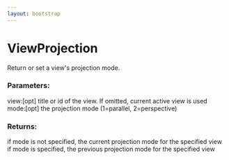 ```yaml
---
layout: bootstrap
---
```


# ViewProjection

Return or set a view's projection mode.
          

### Parameters:

view:[opt] title or id of the view. If omitted, current active view is used
mode:[opt] the projection mode (1=parallel, 2=perspective)
        

### Returns:


if mode is not specified, the current projection mode for the specified view
if mode is specified, the previous projection mode for the specified view
        


